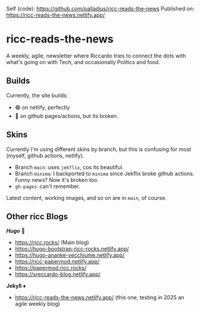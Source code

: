 Self (code): https://github.com/palladius/ricc-reads-the-news
Published on: https://ricc-reads-the-news.netlify.app/

# ricc-reads-the-news

A weekly, agile, newsletter where Riccardo tries to connect the dots with what's going on with Tech, and occasionally Politics and food.

## Builds

Currently, the site builds:

* 🟢 on netlify, perfectly
* 🔴 on github pages/actions, but its broken.

## Skins

Currently I'm using different skins by branch, but this is confusing for most (myself, github actions, netlify).

* Branch `main`: uses `jekflix`, cos its beautiful.
* Branch  `minima`: I backported to `minima` since Jekflix broke github actions. Funny news? Now it's broken too.
* `gh-pages`: can't remember.

Latest content, working images, and so on are in `main`, of course.

## Other ricc Blogs

***Hugo***  🦫

* https://ricc.rocks/ (Main blog)
* https://hugo-bootstrap-ricc-rocks.netlify.app/
* https://hugo-ananke-vecchiume.netlify.app/
* https://ricc-papermod.netlify.app/
* https://papermod.ricc.rocks/
* https://sreccardo-blog.netlify.app/

**Jekyll** ♦️

* https://ricc-reads-the-news.netlify.app/ (this one, testing in 2025 an agile weekly blog)
